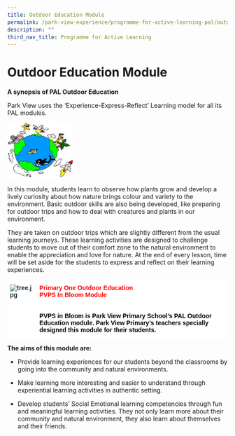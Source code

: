 ```yaml
---
title: Outdoor Education Module
permalink: /park-view-experience/programme-for-active-learning-pal/outdoor-education-module/
description: ""
third_nav_title: Programme for Active Learning
---
```

# **Outdoor Education Module**

**A synopsis of PAL Outdoor Education**

Park View uses the ‘Experience-Express-Reflect’ Learning model for all its PAL modules.

<img src="/images/PAL.jpg" style="width:30%">

In this module, students learn to observe how plants grow and develop a lively curiosity about how nature brings colour and variety to the environment. Basic outdoor skills are also being developed, like preparing for outdoor trips and how to deal with creatures and plants in our environment.

They are taken on outdoor trips which are slightly different from the usual learning journeys. These learning activities are designed to challenge students to move out of their comfort zone to the natural environment to enable the appreciation and love for nature. At the end of every lesson, time will be set aside for the students to express and reflect on their learning experiences.


<table style="border-collapse:collapse;border-spacing:0" class="tg"><thead><tr><td style="background-color:#FFF;border-color:#ffffff;border-style:solid;border-width:1px;color:#162837;font-family:Arial, sans-serif;font-size:14px;font-weight:bold;overflow:hidden;padding:10px 5px;text-align:left;vertical-align:top;word-break:normal"><img src="https://parkviewpri.moe.edu.sg/qql/slot/u177/2021/Park%20View%20Experience/PAL/Outdoor%20Education%20Module/tree.jpg" alt="tree.jpg" width="100" height="130"></td><td style="background-color:#FFF;border-color:#ffffff;border-style:solid;border-width:1px;color:#F00;font-family:Arial, sans-serif;font-size:14px;font-weight:bold;overflow:hidden;padding:10px 5px;text-align:left;vertical-align:top;word-break:normal">Primary One Outdoor Education<br><span style="color:#F00">PVPS In Bloom Module</span><br><br><br><span style="color:#000">PVPS in Bloom is Park View Primary School’s PAL Outdoor Education module. Park View Primary’s teachers specially designed this module for their students.</span></td></tr></thead></table>




**The aims of this module are:**

*   Provide learning experiences for our students beyond the classrooms by going into the community and natural environments.

*   Make learning more interesting and easier to understand through experiential learning activities in authentic setting.

*   Develop students’ Social Emotional learning competencies through fun and meaningful learning activities. They not only learn more about their community and natural environment, they also learn about themselves and their friends.